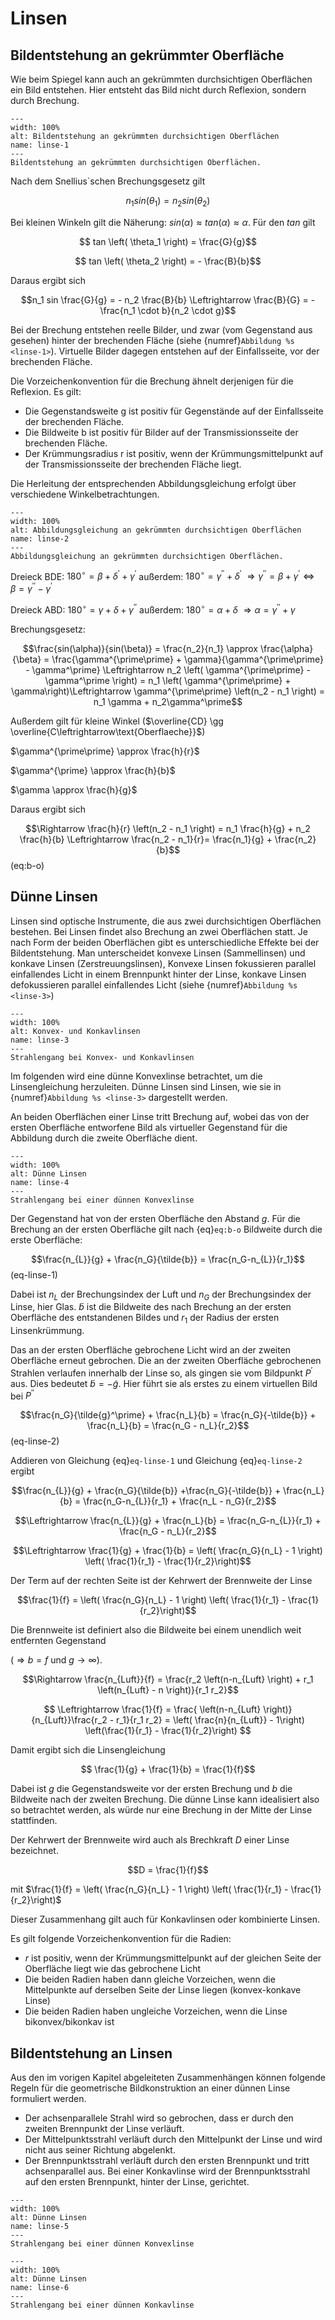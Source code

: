 # Linsen

## Bildentstehung an gekrümmter Oberfläche

Wie beim Spiegel kann auch an gekrümmten durchsichtigen Oberflächen ein Bild entstehen. Hier entsteht das Bild nicht durch Reflexion, sondern durch Brechung. 

```{figure} Bilder_geooptik/geometrische_Optik_7.svg
---
width: 100%
alt: Bildentstehung an gekrümmten durchsichtigen Oberflächen
name: linse-1
---
Bildentstehung an gekrümmten durchsichtigen Oberflächen.
 ```

Nach dem Snellius`schen Brechungsgesetz gilt

$$n_1 sin \left( \theta_1 \right) = n_2 sin \left( \theta_2 \right)$$

Bei kleinen Winkeln gilt die Näherung: $sin \left( \alpha \right) \approx tan \left( \alpha \right) \approx \alpha$.
Für den $tan$ gilt

$$ tan \left( \theta_1 \right) = \frac{G}{g}$$

$$ tan \left( \theta_2 \right) = - \frac{B}{b}$$

Daraus ergibt sich 

$$n_1 sin \frac{G}{g} = - n_2 \frac{B}{b} \Leftrightarrow \frac{B}{G} = - \frac{n_1 \cdot b}{n_2 \cdot g}$$

Bei der Brechung entstehen reelle Bilder, und zwar (vom Gegenstand aus gesehen) hinter der brechenden Fläche (siehe {numref}`Abbildung %s <linse-1>`). 
Virtuelle Bilder dagegen entstehen auf der Einfallsseite, vor der brechenden Fläche. 

Die Vorzeichenkonvention für die Brechung ähnelt derjenigen für die Reflexion. Es gilt:

* Die Gegenstandsweite g ist positiv für Gegenstände auf der Einfallsseite der brechenden Fläche. 
* Die Bildweite b ist positiv für Bilder auf der Transmissionsseite der brechenden Fläche. 
* Der Krümmungsradius r ist positiv, wenn der Krümmungsmittelpunkt auf der Transmissionsseite der brechenden Fläche liegt. 

Die Herleitung der entsprechenden Abbildungsgleichung erfolgt über verschiedene Winkelbetrachtungen.

```{figure} Bilder_geooptik/Brechung_sphaerische_Oberflaeche.svg
---
width: 100%
alt: Abbildungsgleichung an gekrümmten durchsichtigen Oberflächen
name: linse-2
---
Abbildungsgleichung an gekrümmten durchsichtigen Oberflächen.
 ```

Dreieck BDE: $180^\circ = \beta + \delta^\prime + \gamma^\prime$ außerdem: $180^\circ = \gamma^{\prime\prime} + \delta^\prime$ $\Rightarrow \gamma^{\prime\prime} = \beta + \gamma^\prime \Leftrightarrow \beta = \gamma^{\prime\prime} - \gamma^\prime$

Dreieck ABD: $180^\circ = \gamma + \delta + \gamma^{\prime\prime}$ außerdem: $180^\circ = \alpha + \delta$ $\Rightarrow \alpha = \gamma^{\prime\prime} + \gamma$

Brechungsgesetz: 

$$\frac{sin(\alpha)}{sin(\beta)} = \frac{n_2}{n_1} \approx \frac{\alpha}{\beta} = \frac{\gamma^{\prime\prime} + \gamma}{\gamma^{\prime\prime} - \gamma^\prime}
\Leftrightarrow n_2 \left( \gamma^{\prime\prime} - \gamma^\prime \right) = n_1 \left( \gamma^{\prime\prime} + \gamma\right)\Leftrightarrow \gamma^{\prime\prime} \left(n_2 - n_1 \right) = n_1 \gamma + n_2\gamma^\prime$$

Außerdem gilt für kleine Winkel ($\overline{CD} \gg \overline{C\leftrightarrow\text{Oberflaeche}}$)

$\gamma^{\prime\prime} \approx \frac{h}{r}$ 

$\gamma^{\prime} \approx \frac{h}{b}$

$\gamma \approx \frac{h}{g}$

Daraus ergibt sich

$$\Rightarrow \frac{h}{r} \left(n_2 - n_1 \right) = n_1 \frac{h}{g} + n_2 \frac{h}{b} \Leftrightarrow \frac{n_2 - n_1}{r}= \frac{n_1}{g} + \frac{n_2}{b}$$(eq:b-o)


## Dünne Linsen

Linsen sind optische Instrumente, die aus zwei durchsichtigen Oberflächen bestehen. Bei Linsen findet also Brechung an zwei Oberflächen statt. Je nach Form der beiden Oberflächen gibt es unterschiedliche Effekte bei der Bildentstehung.
Man unterscheidet konvexe Linsen (Sammellinsen) und konkave Linsen (Zerstreuungslinsen), Konvexe Linsen fokussieren parallel einfallendes Licht in einem Brennpunkt hinter der Linse, konkave Linsen defokussieren parallel einfallendes Licht (siehe {numref}`Abbildung %s <linse-3>`)

```{figure} Bilder_geooptik/linsenarten.svg
---
width: 100%
alt: Konvex- und Konkavlinsen
name: linse-3
---
Strahlengang bei Konvex- und Konkavlinsen
 ```

Im folgenden wird eine dünne Konvexlinse betrachtet, um die Linsengleichung herzuleiten. Dünne Linsen sind Linsen, wie sie in {numref}`Abbildung %s <linse-3>` dargestellt werden.

An beiden Oberflächen einer Linse tritt Brechung auf, wobei das von der ersten Oberfläche entworfene Bild  als virtueller Gegenstand für die Abbildung durch die zweite Oberfläche dient.

```{figure} Bilder_geooptik/duennelinsen.svg
---
width: 100%
alt: Dünne Linsen
name: linse-4
---
Strahlengang bei einer dünnen Konvexlinse
 ```

Der Gegenstand hat von der ersten Oberfläche den Abstand $g$. Für die Brechung an der ersten Oberfläche gilt nach {eq}`eq:b-o`
Bildweite durch die erste Oberfläche:

$$\frac{n_{L}}{g} + \frac{n_G}{\tilde{b}} = \frac{n_G-n_{L}}{r_1}$$(eq-linse-1)

Dabei ist $n_L$ der Brechungsindex der Luft und $n_G$ der Brechungsindex der Linse, hier Glas. $\tilde{b}$ ist die Bildweite des nach Brechung an der ersten Oberfläche des entstandenen Bildes und $r_1$ der Radius der ersten Linsenkrümmung.

Das an der ersten Oberfläche gebrochene Licht wird an der zweiten Oberfläche erneut gebrochen. Die an der zweiten Oberfläche gebrochenen Strahlen verlaufen innerhalb der Linse so, als gingen sie vom Bildpunkt $P^\prime$ aus. Dies bedeutet $\tilde{b} = - \tilde{g}$. Hier führt sie als erstes zu einem virtuellen Bild bei $P^{\prime\prime}$

$$\frac{n_G}{\tilde{g}^\prime} + \frac{n_L}{b} = \frac{n_G}{-\tilde{b}} + \frac{n_L}{b} = \frac{n_G - n_L}{r_2}$$(eq-linse-2)

Addieren von Gleichung {eq}`eq-linse-1` und Gleichung {eq}`eq-linse-2` ergibt

$$\frac{n_{L}}{g} + \frac{n_G}{\tilde{b}} +\frac{n_G}{-\tilde{b}} + \frac{n_L}{b} = \frac{n_G-n_{L}}{r_1} + \frac{n_L - n_G}{r_2}$$

$$\Leftrightarrow \frac{n_{L}}{g} + \frac{n_L}{b} = \frac{n_G-n_{L}}{r_1} + \frac{n_G - n_L}{r_2}$$
 
$$\Leftrightarrow \frac{1}{g} + \frac{1}{b} = \left( \frac{n_G}{n_L} - 1 \right) \left( \frac{1}{r_1} - \frac{1}{r_2}\right)$$

Der Term auf der rechten Seite ist der Kehrwert der Brennweite der Linse

$$\frac{1}{f} = \left( \frac{n_G}{n_L} - 1 \right) \left( \frac{1}{r_1} - \frac{1}{r_2}\right)$$

Die Brennweite ist definiert also die Bildweite bei einem unendlich weit entfernten Gegenstand 

($\Rightarrow b = f \text{ und } g\rightarrow \infty$). 

$$\Rightarrow
\frac{n_{Luft}}{f}
= \frac{r_2 \left(n-n_{Luft} \right) + r_1 \left(n_{Luft} - n \right)}{r_1 r_2}$$

$$
\Leftrightarrow 
\frac{1}{f} 
= \frac{ \left(n-n_{Luft} \right)}{n_{Luft}}\frac{r_2 - r_1}{r_1 r_2}
= \left( \frac{n}{n_{Luft}} - 1\right) \left(\frac{1}{r_1} - \frac{1}{r_2}\right)
$$

Damit ergibt sich die Linsengleichung

$$ \frac{1}{g} + \frac{1}{b} = \frac{1}{f}$$

Dabei ist $g$ die Gegenstandsweite vor der ersten Brechung und $b$ die Bildweite nach der zweiten Brechung. Die dünne Linse kann idealisiert also so betrachtet werden, als würde nur eine Brechung in der Mitte der Linse stattfinden.

Der Kehrwert der Brennweite wird auch als Brechkraft $D$ einer Linse bezeichnet.

$$D = \frac{1}{f}$$

mit $\frac{1}{f} = \left( \frac{n_G}{n_L} - 1 \right) \left( \frac{1}{r_1} - \frac{1}{r_2}\right)$

Dieser Zusammenhang gilt auch für Konkavlinsen oder kombinierte Linsen.

Es gilt folgende Vorzeichenkonvention für die Radien:
* $r$ ist positiv, wenn der Krümmungsmittelpunkt auf der gleichen Seite der Oberfläche liegt wie das gebrochene Licht 
* Die beiden Radien haben dann gleiche Vorzeichen, wenn die Mittelpunkte auf derselben Seite der Linse liegen (konvex-konkave Linse)
* Die beiden Radien haben ungleiche Vorzeichen, wenn die Linse bikonvex/bikonkav ist

## Bildentstehung an Linsen

Aus den im vorigen Kapitel abgeleiteten Zusammenhängen können folgende Regeln für die geometrische Bildkonstruktion an einer dünnen Linse formuliert werden. 

* Der achsenparallele Strahl wird so gebrochen, dass er durch den zweiten Brennpunkt der Linse verläuft.
* Der Mittelpunktsstrahl verläuft durch den Mittelpunkt der Linse und wird nicht aus seiner Richtung abgelenkt.
* Der Brennpunktsstrahl verläuft durch den ersten Brennpunkt und tritt achsenparallel aus. Bei einer Konkavlinse wird der Brennpunktsstrahl auf den ersten Brennpunkt, hinter der Linse, gerichtet.

```{figure} Bilder_geooptik/konvexlinse.svg
---
width: 100%
alt: Dünne Linsen
name: linse-5
---
Strahlengang bei einer dünnen Konvexlinse
 ```

 ```{figure} Bilder_geooptik/konkavlinse.svg
---
width: 100%
alt: Dünne Linsen
name: linse-6
---
Strahlengang bei einer dünnen Konkavlinse
 ```

<!-- ## Mehrere Linsen  -->

